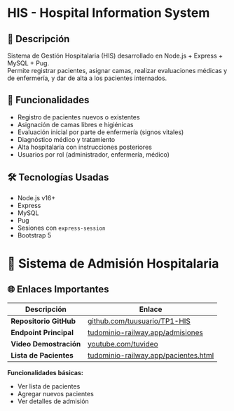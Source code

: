 # HIS - Hospital Information System

## 🎯 Descripción
Sistema de Gestión Hospitalaria (HIS) desarrollado en Node.js + Express + MySQL + Pug.  
Permite registrar pacientes, asignar camas, realizar evaluaciones médicas y de enfermería, y dar de alta a los pacientes internados.

## 🧾 Funcionalidades
- Registro de pacientes nuevos o existentes
- Asignación de camas libres e higiénicas
- Evaluación inicial por parte de enfermería (signos vitales)
- Diagnóstico médico y tratamiento
- Alta hospitalaria con instrucciones posteriores
- Usuarios por rol (administrador, enfermería, médico)

## 🛠️ Tecnologías Usadas
- Node.js v16+
- Express
- MySQL
- Pug
- Sesiones con `express-session`
- Bootstrap 5
# 🏥 Sistema de Admisión Hospitalaria 

## 🌐 Enlaces Importantes

| Descripción | Enlace |
|-------------|--------|
| **Repositorio GitHub** | [github.com/tuusuario/TP1-HIS](https://github.com/tuusuario/TP1-HIS) |
| **Endpoint Principal** | [tudominio-railway.app/admisiones](https://tudominio-railway.app/admisiones) |
| **Video Demostración** | [youtube.com/tuvideo](https://youtube.com/tuvideo) |
| **Lista de Pacientes** | [tudominio-railway.app/pacientes.html](https://tudominio-railway.app/pacientes.html) |

**Funcionalidades básicas:**
   - Ver lista de pacientes
   - Agregar nuevos pacientes
   - Ver detalles de admisión

